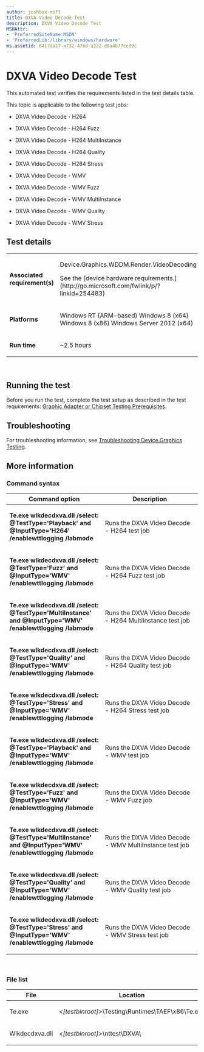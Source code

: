 ```yaml
---
author: joshbax-msft
title: DXVA Video Decode Test
description: DXVA Video Decode Test
MSHAttr:
- 'PreferredSiteName:MSDN'
- 'PreferredLib:/library/windows/hardware'
ms.assetid: 6417da17-a732-476d-a2a2-d6a4b77ced9c
---
```


# DXVA Video Decode Test


This automated test verifies the requirements listed in the test details table.

This topic is applicable to the following test jobs:

-   DXVA Video Decode - H264

-   DXVA Video Decode - H264 Fuzz

-   DXVA Video Decode - H264 MultiInstance

-   DXVA Video Decode - H264 Quality

-   DXVA Video Decode - H264 Stress

-   DXVA Video Decode - WMV

-   DXVA Video Decode - WMV Fuzz

-   DXVA Video Decode - WMV MultiInstance

-   DXVA Video Decode - WMV Quality

-   DXVA Video Decode - WMV Stress

## Test details


<table>
<colgroup>
<col width="50%" />
<col width="50%" />
</colgroup>
<tbody>
<tr class="odd">
<td><p><strong>Associated requirement(s)</strong></p></td>
<td><p>Device.Graphics.WDDM.Render.VideoDecoding</p>
<p>See the [device hardware requirements.](http://go.microsoft.com/fwlink/p/?linkid=254483)</p></td>
</tr>
<tr class="even">
<td><p><strong>Platforms</strong></p></td>
<td><p>Windows RT (ARM-based) Windows 8 (x64) Windows 8 (x86) Windows Server 2012 (x64)</p></td>
</tr>
<tr class="odd">
<td><p><strong>Run time</strong></p></td>
<td><p>~2.5 hours</p></td>
</tr>
</tbody>
</table>

 

## Running the test


Before you run the test, complete the test setup as described in the test requirements: [Graphic Adapter or Chipset Testing Prerequisites](graphic-adapter-or-chipset-testing-prerequisites.md).

## Troubleshooting


For troubleshooting information, see [Troubleshooting Device.Graphics Testing](troubleshooting-devicegraphics-testing.md).

## More information


### Command syntax

<table>
<colgroup>
<col width="50%" />
<col width="50%" />
</colgroup>
<thead>
<tr class="header">
<th>Command option</th>
<th>Description</th>
</tr>
</thead>
<tbody>
<tr class="odd">
<td><p><strong>Te.exe wlkdecdxva.dll /select: @TestType='Playback' and @InputType='H264' /enablewttlogging /labmode</strong></p></td>
<td><p>Runs the DXVA Video Decode - H264 test job</p></td>
</tr>
<tr class="even">
<td><p><strong>Te.exe wlkdecdxva.dll /select: @TestType='Fuzz' and @InputType='WMV' /enablewttlogging /labmode</strong></p></td>
<td><p>Runs the DXVA Video Decode - H264 Fuzz test job</p></td>
</tr>
<tr class="odd">
<td><p><strong>Te.exe wlkdecdxva.dll /select: @TestType='MultiInstance' and @InputType='WMV' /enablewttlogging /labmode</strong></p></td>
<td><p>Runs the DXVA Video Decode - H264 MultiInstance test job</p></td>
</tr>
<tr class="even">
<td><p><strong>Te.exe wlkdecdxva.dll /select: @TestType='Quality' and @InputType='WMV' /enablewttlogging /labmode</strong></p></td>
<td><p>Runs the DXVA Video Decode - H264 Quality test job</p></td>
</tr>
<tr class="odd">
<td><p><strong>Te.exe wlkdecdxva.dll /select: @TestType='Stress' and @InputType='WMV' /enablewttlogging /labmode</strong></p></td>
<td><p>Runs the DXVA Video Decode - H264 Stress test job</p></td>
</tr>
<tr class="even">
<td><p><strong>Te.exe wlkdecdxva.dll /select: @TestType='Playback' and @InputType='WMV' /enablewttlogging /labmode</strong></p></td>
<td><p>Runs the DXVA Video Decode - WMV test job</p></td>
</tr>
<tr class="odd">
<td><p><strong>Te.exe wlkdecdxva.dll /select: @TestType='Fuzz' and @InputType='WMV' /enablewttlogging /labmode</strong></p></td>
<td><p>Runs the DXVA Video Decode - WMV Fuzz job</p></td>
</tr>
<tr class="even">
<td><p><strong>Te.exe wlkdecdxva.dll /select: @TestType='MultiInstance' and @InputType='WMV' /enablewttlogging /labmode</strong></p></td>
<td><p>Runs the DXVA Video Decode - WMV MultiInstance test job</p></td>
</tr>
<tr class="odd">
<td><p><strong>Te.exe wlkdecdxva.dll /select: @TestType='Quality' and @InputType='WMV' /enablewttlogging /labmode</strong></p></td>
<td><p>Runs the DXVA Video Decode - WMV Quality test job</p></td>
</tr>
<tr class="even">
<td><p><strong>Te.exe wlkdecdxva.dll /select: @TestType='Stress' and @InputType='WMV' /enablewttlogging /labmode</strong></p></td>
<td><p>Runs the DXVA Video Decode - WMV Stress test job</p></td>
</tr>
</tbody>
</table>

 

### File list

<table>
<colgroup>
<col width="50%" />
<col width="50%" />
</colgroup>
<thead>
<tr class="header">
<th>File</th>
<th>Location</th>
</tr>
</thead>
<tbody>
<tr class="odd">
<td><p>Te.exe</p></td>
<td><p><em>&lt;[testbinroot]&gt;</em>\Testing\Runtimes\TAEF\x86\Te.exe</p></td>
</tr>
<tr class="even">
<td><p>Wlkdecdxva.dll</p></td>
<td><p><em>&lt;[testbinroot]&gt;</em>\nttest\DXVA\</p></td>
</tr>
</tbody>
</table>

 

 

 






